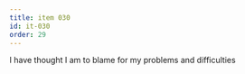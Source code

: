 ```yaml
---
title: item 030
id: it-030
order: 29
---
```

I have thought I am to blame for my problems and difficulties